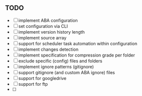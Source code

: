 ## TODO
- [ ] implement ABA configuration
- [ ] set configuration via CLI
- [ ] implement version history length
- [ ] implement source array
- [ ] support for scheduler task automation within configuration
- [ ] implement changes detection
- [ ] implement specification for compression grade per folder
- [ ] exclude specific (config) files and folders
- [ ] implement ignore patterns (gitignore)
- [ ] support gitignore (and custom ABA ignore) files
- [ ] support for googledrive
- [ ] support for ftp
- [ ] 